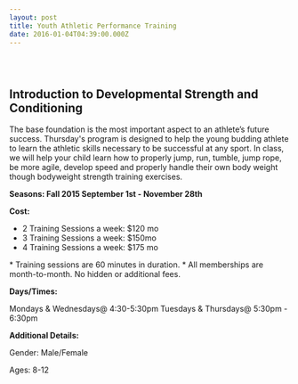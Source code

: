 ```yaml
---
layout: post
title: Youth Athletic Performance Training
date: 2016-01-04T04:39:00.000Z
---
```


### &nbsp;

## **Introduction to Developmental Strength and Conditioning**

The base foundation is the most important aspect to an athlete’s future success. Thursday's program is designed to help the young budding athlete to learn the athletic skills necessary to be successful at any sport. In class, we will help your child learn how to properly jump, run, tumble, jump rope, be more agile, develop speed and properly handle their own body weight though bodyweight strength training exercises.

**Seasons: Fall 2015 September 1st - November 28th**

**Cost:&nbsp;**

* 2 Training Sessions a week: $120 mo
* 3 Training Sessions a week: $150mo
* 4 Training Sessions a week: $175 mo


\* Training sessions are 60 minutes in duration. \* All memberships are month-to-month. No hidden or additional fees.

**Days/Times:**

Mondays & Wednesdays@ 4:30-5:30pm Tuesdays & Thursdays@ 5:30pm - 6:30pm

**Additional Details:**

Gender: Male/Female

Ages: 8-12